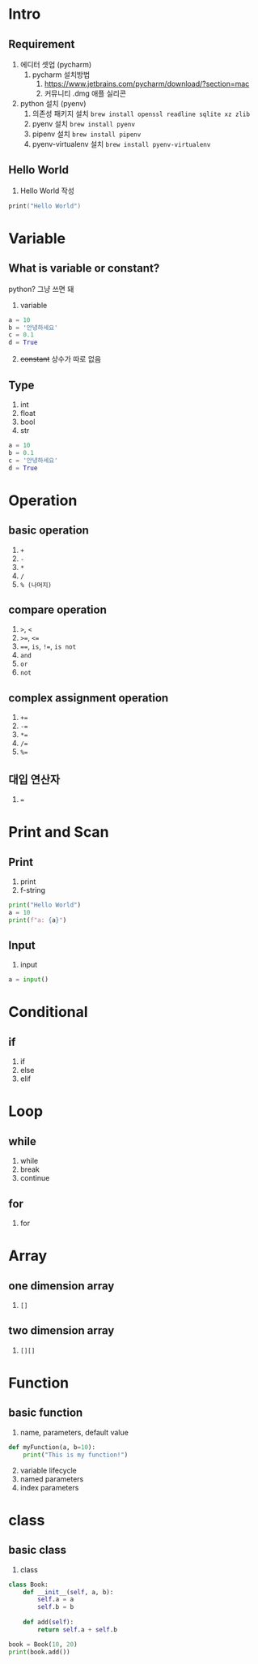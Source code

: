 # Intro
## Requirement
1. 에디터 셋업 (pycharm)
	1. pycharm 설치방법
		1. https://www.jetbrains.com/pycharm/download/?section=mac
		2. 커뮤니티 .dmg 애플 실리콘
2. python 설치 (pyenv)
	1. 의존성 패키지 설치
	   `brew install openssl readline sqlite xz zlib`
	2. pyenv 설치
	   `brew install pyenv`
    3. pipenv 설치
       `brew install pipenv`
	4. pyenv-virtualenv 설치
	   `brew install pyenv-virtualenv`
## Hello World
1. Hello World 작성
```c
print("Hello World")
```
# Variable
## What is variable or constant?
python? 그냥 쓰면 돼
1. variable
```python
a = 10
b = '안녕하세요'
c = 0.1
d = True
```
2. ~~constant~~
상수가 따로 없음
## Type
1. int
2. float
3. bool
4. str
```python
a = 10
b = 0.1
c = '안녕하세요'
d = True
```
# Operation
## basic operation
1. `+`
2. `-`
3. `*`
4. `/`
5. `% (나머지)`
## compare operation
1. `>`, `<`
2. `>=`, `<=`
3. `==`, `is`, `!=`, `is not`
4. `and`
5. `or`
6. `not`
## complex assignment operation
1. `+=`
2. `-=`
3. `*=`
4. `/=`
5. `%=`
## 대입 연산자
1. `=`
# Print and Scan
## Print
1. print
2. f-string
```python
print("Hello World")
a = 10
print(f"a: {a}")
```
## Input
1. input
```python
a = input()
```
# Conditional
## if
1. if
2. else
3. elif
# Loop
## while
1. while
2. break
3. continue
## for
1. for
# Array
## one dimension array
1. `[]`
## two dimension array
1. `[][]`
# Function
## basic function
1. name, parameters, default value
```python
def myFunction(a, b=10):
	print("This is my function!")

```
2. variable lifecycle
3. named parameters
4. index parameters
# class
## basic class
1. class
```python
class Book:
	def __init__(self, a, b):
		self.a = a
		self.b = b
	
	def add(self):
		return self.a + self.b

book = Book(10, 20)
print(book.add())
```

